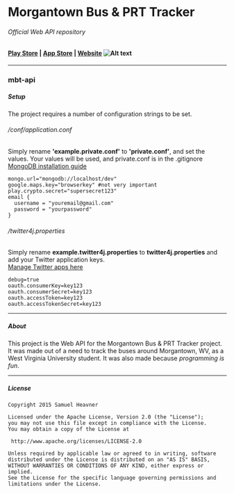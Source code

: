 # Morgantown Bus & PRT Tracker 
###### Official Web API repository

#### [Play Store](https://play.google.com/store/apps/details?id=com.slheavner.wvubus) | [App Store](https://itunes.apple.com/us/app/morgantown-bus-prt-tracker/id993385664?ls=1&mt=8) | [Website](http://morgantownbustracker.org) ![Alt text](https://raw.github.com/slheavner/mbt-android/master/app/src/main/res/drawable-xxxhdpi/ic_launcher.png "mbt-android logo")
-----
### mbt-api

##### Setup
The project requires a number of configuration strings to be set.

###### /conf/application.conf
Simply rename **'example.private.conf'** to **'private.conf'**, and set the values. Your values will be used, and private.conf is in the .gitignore  
[MongoDB installation guide](https://docs.mongodb.org/v3.0/installation/#installation-guides)  
```
mongo.url="mongodb://localhost/dev"
google.maps.key="browserkey" #not very important
play.crypto.secret="supersecret123"
email {
  username = "youremail@gmail.com"
  password = "yourpassword"
}
```
###### /twitter4j.properties
Simply rename **example.twitter4j.properties** to **twitter4j.properties** and add your Twitter application keys.  
[Manage Twitter apps here](https://apps.twitter.com/)
```
debug=true
oauth.consumerKey=key123
oauth.consumerSecret=key123
oauth.accessToken=key123
oauth.accessTokenSecret=key123
```

-----
##### About

This project is the Web API for the Morgantown Bus & PRT Tracker project. It was made out of a need to track the buses around Morgantown, WV, as a West Virginia University student. It was also made because *programming is fun*.

-----
##### License
```
Copyright 2015 Samuel Heavner

Licensed under the Apache License, Version 2.0 (the "License");
you may not use this file except in compliance with the License.
You may obtain a copy of the License at

 http://www.apache.org/licenses/LICENSE-2.0

Unless required by applicable law or agreed to in writing, software
distributed under the License is distributed on an "AS IS" BASIS,
WITHOUT WARRANTIES OR CONDITIONS OF ANY KIND, either express or implied.
See the License for the specific language governing permissions and
limitations under the License.
```

